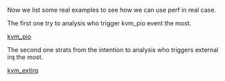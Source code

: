Now we list some real examples to see how we can use perf in real case.

The first one try to analysis who trigger kvm_pio event the most.

[kvm_pio](examples/01-kvm_pio.md)

The second one strats from the intention to analysis who triggers external irq the most.

[kvm_extirq](examples/02-kvm_extirq.md)
